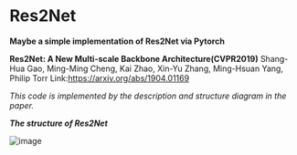 # Res2Net
**Maybe a simple implementation of Res2Net via Pytorch**

**Res2Net: A New Multi-scale Backbone Architecture(CVPR2019)**
Shang-Hua Gao, Ming-Ming Cheng, Kai Zhao, Xin-Yu Zhang, Ming-Hsuan Yang, Philip Torr
Link:https://arxiv.org/abs/1904.01169


*This code is implemented by the description and structure diagram in the paper.*

***The structure of Res2Net***

![image](https://github.com/yfreedomliTHU/Res2Net/blob/master/image/res2net.PNG)
